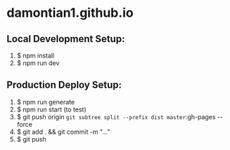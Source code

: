 # damontian1.github.io

## Local Development Setup:
1. $ npm install
2. $ npm run dev

## Production Deploy Setup:
1. $ npm run generate
2. $ npm run start (to test)
3. $ git push origin `git subtree split --prefix dist master`:gh-pages --force
4. $ git add . && git commit -m "..."
5. $ git push